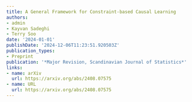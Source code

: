 ```yaml
---
title: A General Framework for Constraint-based Causal Learning
authors:
- admin
- Kayvan Sadeghi
- Terry Soo
date: '2024-01-01'
publishDate: '2024-12-06T11:23:51.920503Z'
publication_types:
- Preprint
publication: '*Major Revision, Scandinavian Journal of Statistics*'
links:
- name: arXiv
  url: https://arxiv.org/abs/2408.07575
- name: URL
  url: https://arxiv.org/abs/2408.07575
---
```

